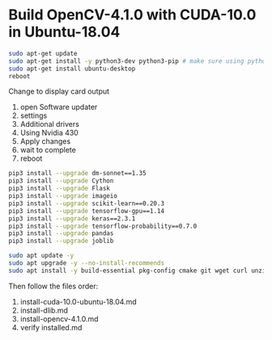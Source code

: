 # Build OpenCV-4.1.0 with CUDA-10.0 in Ubuntu-18.04

```bash
sudo apt-get update
sudo apt-get install -y python3-dev python3-pip # make sure using python 3.6
sudo apt-get install ubuntu-desktop
reboot
```

Change to display card output
1. open Software updater 
2. settings
3. Additional drivers 
4. Using Nvidia 430 
5. Apply changes 
6. wait to complete 
7. reboot

```bash
pip3 install --upgrade dm-sonnet==1.35
pip3 install --upgrade Cython
pip3 install --upgrade Flask
pip3 install --upgrade imageio
pip3 install --upgrade scikit-learn==0.20.3
pip3 install --upgrade tensorflow-gpu==1.14
pip3 install --upgrade keras==2.3.1
pip3 install --upgrade tensorflow-probability==0.7.0
pip3 install --upgrade pandas
pip3 install --upgrade joblib
```

```bash
sudo apt update -y
sudo apt upgrade -y --no-install-recommends
sudo apt install -y build-essential pkg-config cmake git wget curl unzip
```

Then follow the files order:
1. install-cuda-10.0-ubuntu-18.04.md
2. install-dlib.md
3. install-opencv-4.1.0.md
4. verify installed.md
